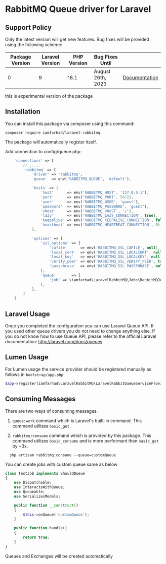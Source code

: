 # RabbitMQ Queue driver for Laravel


## Support Policy

Only the latest version will get new features. Bug fixes will be provided using the following scheme:

| Package Version | Laravel Version | PHP Version | Bug Fixes Until   |                                                                                     |
|-----------------|-----------------|-------------|-------------------|-------------------------------------------------------------------------------------|
| 0               | 9               | ^8.1        | August 26th, 2023 | [Documentation](https://github.com/iamfarhad/LaravelRabbitMQ/blob/master/README.md) |


this is experimental version of the package


## Installation

You can install this package via composer using this command:

```
composer require iamfarhad/laravel-rabbitmq
```

The package will automatically register itself.

Add connection to config/queue.php:

```php
    'connections' => [
        // .....
        'rabbitmq' => [
            'driver' => 'rabbitmq',
            'queue'  => env('RABBITMQ_QUEUE', 'default'),

            'hosts' => [
                'host'      => env('RABBITMQ_HOST', '127.0.0.1'),
                'port'      => env('RABBITMQ_PORT', 5672),
                'user'      => env('RABBITMQ_USER', 'guest'),
                'password'  => env('RABBITMQ_PASSWORD', 'guest'),
                'vhost'     => env('RABBITMQ_VHOST', '/'),
                'lazy'      => env('RABBITMQ_LAZY_CONNECTION', true),
                'keepalive' => env('RABBITMQ_KEEPALIVE_CONNECTION', false),
                'heartbeat' => env('RABBITMQ_HEARTBEAT_CONNECTION', 0),
            ],

            'options' => [
                'ssl_options' => [
                    'cafile'      => env('RABBITMQ_SSL_CAFILE', null),
                    'local_cert'  => env('RABBITMQ_SSL_LOCALCERT', null),
                    'local_key'   => env('RABBITMQ_SSL_LOCALKEY', null),
                    'verify_peer' => env('RABBITMQ_SSL_VERIFY_PEER', true),
                    'passphrase'  => env('RABBITMQ_SSL_PASSPHRASE', null),
                ],
                'queue'       => [
                    'job' => \iamfarhad\LaravelRabbitMQ\Jobs\RabbitMQJob::class,
                ],
            ],
        ]
    ]
```

## Laravel Usage

Once you completed the configuration you can use Laravel Queue API. If you used other queue drivers you do not need to
change anything else. If you do not know how to use Queue API, please refer to the official Laravel
documentation: http://laravel.com/docs/queues

## Lumen Usage

For Lumen usage the service provider should be registered manually as follows in `bootstrap/app.php`:

```php
$app->register(iamfarhad\LaravelRabbitMQ\LaravelRabbitQueueServiceProvider::class);
```

## Consuming Messages

There are two ways of consuming messages.

1. `queue:work` command which is Laravel's built-in command. This command utilizes `basic_get`.

2. `rabbitmq:consume` command which is provided by this package. This command utilizes `basic_consume` and is more
   performant than `basic_get` by ~3x.

```shell
  php artisan rabbitmq:consume --queue=customQueue
```


You can create jobs with custom queue same as below

```php
class TestJob implements ShouldQueue
{
    use Dispatchable;
    use InteractsWithQueue;
    use Queueable;
    use SerializesModels;

    public function __construct()
    {
        $this->onQueue('customQueue');
    }

    public function handle()
    {
        return true;
    }
}

```

Queues and Exchanges will be created automatically
